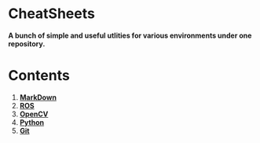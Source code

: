 # CheatSheets
**A bunch of simple and useful utlities for various environments under one repository.**


# Contents

1. **[MarkDown](MarkDown_CS.md)**
2. **[ROS](./ROS_CS.md)**
3. **[OpenCV](./opencv.md)**
4. **[Python](./Python.md)**
5. **[Git](./Git_CS.md)**
